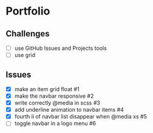 # Portfolio

## Challenges
* [ ] use GitHub Issues and Projects tools
* [ ] use grid

## Issues
* [x] make an item grid float #1
* [x] make the navbar responsive #2
* [x] write correctly @media in scss #3
* [x] add underline animation to navbar items #4
* [x] fourth li of navbar list disappear when @media xs #5
* [ ] toggle navbar in a logo menu #6
